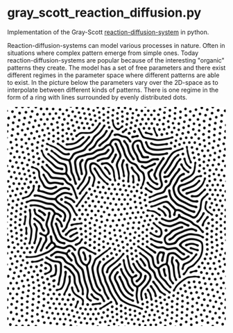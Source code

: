 # gray_scott_reaction_diffusion.py

Implementation of the Gray-Scott [reaction-diffusion-system](https://en.wikipedia.org/wiki/Reaction%E2%80%93diffusion_system) in python.

Reaction-diffusion-systems can model various processes in nature. Often in situations where complex pattern emerge from simple ones. Today reaction-diffusion-systems are popular because of the interesting "organic" patterns they create. The model has a set of free parameters and  there exist different regimes in the parameter space where different patterns are able to exist. In the picture below the parameters vary over the 2D-space as to interpolate between different kinds of patterns. There is one regime in the form of a ring with lines surrounded by evenly distributed dots.

![reaction_diffusion_ring](/reaction_diffusion_ring.png) 
